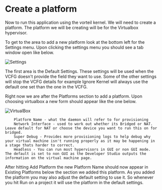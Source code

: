 # Create a platform

Now to run this application using the vorteil kernel. We will need to create a platform. The platform we will be creating will be for the Virtualbox hypervisor.

To get to the area to add a new platform look at the bottom left for the Settings menu. Upon clicking the settings menu you should see a tab window open like below.

![Settings](https://storage.googleapis.com/vorteil-dl/assets/documentation/settings.png "Settings")

The first area is the Default Settings. These settings will be used when the VCFG doesn't provide the field they want to use. Some of the other settings will stop the VCFG details for example Ignore Kernel will always use the default one set than the one in the VCFG.

Right now we are after the Platforms section to add a platform. Upon choosing virtualbox a new form should appear like the one below.

![VirtualBox](https://storage.googleapis.com/vorteil-dl/assets/documentation/vbox.png "Virtualbox Form")
```
    Platform Name - what the daemon will refer to for provisioning
    Network Interface - used to work out whether its Bridged or NAT. Leave default for NAT or choose the device you want to run this on for bridged.
    Super Debug - Provides more provisioning logs to help debug why your virtual machine isn't running properly as it may be happening in a stage thats harder to correct.
    Headless - You can run most hypervisors in GUI or non GUI mode. The default is set to non GUI as the Developer Studio outputs the information on the virtual machine page.
```
After hitting Add Platform the new Platform Name should now appear in Existing Platforms below the section we added this platform. As you added the platform you may also adjust the default setting to use it. So whenever you hit Run on a project it will use the platform in the default settings.